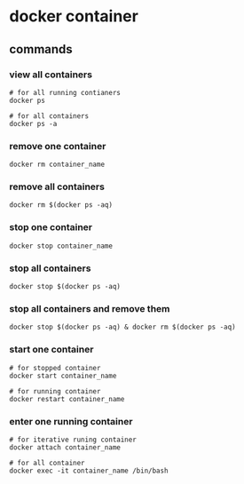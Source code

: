 
# docker container

## commands

### view all containers
```
# for all running contianers
docker ps

# for all containers
docker ps -a
```

### remove one container
```
docker rm container_name
```

### remove all containers
```
docker rm $(docker ps -aq)
```

### stop one container
```
docker stop container_name
```

### stop all containers
```
docker stop $(docker ps -aq)
```

### stop all containers and remove them
```
docker stop $(docker ps -aq) & docker rm $(docker ps -aq)
```

### start one container
```
# for stopped container
docker start container_name

# for running container
docker restart container_name
```

### enter one running container
```
# for iterative runing container
docker attach container_name

# for all container
docker exec -it container_name /bin/bash
```




